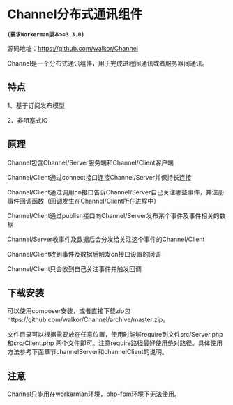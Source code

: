# Channel分布式通讯组件
**``` (要求Workerman版本>=3.3.0) ```**

源码地址：https://github.com/walkor/Channel


Channel是一个分布式通讯组件，用于完成进程间通讯或者服务器间通讯。


## 特点
1、基于订阅发布模型

2、非阻塞式IO

## 原理

Channel包含Channel/Server服务端和Channel/Client客户端

Channel/Client通过connect接口连接Channel/Server并保持长连接

Channel/Client通过调用on接口告诉Channel/Server自己关注哪些事件，并注册事件回调函数（回调发生在Channel/Client所在进程中）

Channel/Client通过publish接口向Channel/Server发布某个事件及事件相关的数据

Channel/Server收事件及数据后会分发给关注这个事件的Channel/Client

Channel/Client收到事件及数据后触发on接口设置的回调

Channel/Client只会收到自己关注事件并触发回调


## 下载安装
可以使用composer安装，或者直接下载zip包https://github.com/walkor/Channel/archive/master.zip。

文件目录可以根据需要放在任意位置，使用时能够require到文件src/Server.php 和src/Client.php 两个文件即可。注意require路径最好使用绝对路径。具体使用方法参考下面章节channelServer和channelClient的说明。


## 注意
Channel只能用在workerman环境，php-fpm环境下无法使用。


